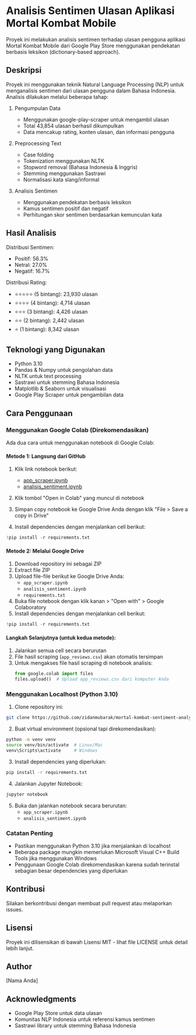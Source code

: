 # Analisis Sentimen Ulasan Aplikasi Mortal Kombat Mobile

Proyek ini melakukan analisis sentimen terhadap ulasan pengguna aplikasi Mortal Kombat Mobile dari Google Play Store menggunakan pendekatan berbasis leksikon (dictionary-based approach).

## Deskripsi

Proyek ini menggunakan teknik Natural Language Processing (NLP) untuk menganalisis sentimen dari ulasan pengguna dalam Bahasa Indonesia. Analisis dilakukan melalui beberapa tahap:

1. Pengumpulan Data

   - Menggunakan google-play-scraper untuk mengambil ulasan
   - Total 43,854 ulasan berhasil dikumpulkan
   - Data mencakup rating, konten ulasan, dan informasi pengguna

2. Preprocessing Text

   - Case folding
   - Tokenization menggunakan NLTK
   - Stopword removal (Bahasa Indonesia & Inggris)
   - Stemming menggunakan Sastrawi
   - Normalisasi kata slang/informal

3. Analisis Sentimen
   - Menggunakan pendekatan berbasis leksikon
   - Kamus sentimen positif dan negatif
   - Perhitungan skor sentimen berdasarkan kemunculan kata

## Hasil Analisis

Distribusi Sentimen:

- Positif: 56.3%
- Netral: 27.0%
- Negatif: 16.7%

Distribusi Rating:

- ⭐⭐⭐⭐⭐ (5 bintang): 23,930 ulasan
- ⭐⭐⭐⭐ (4 bintang): 4,714 ulasan
- ⭐⭐⭐ (3 bintang): 4,426 ulasan
- ⭐⭐ (2 bintang): 2,442 ulasan
- ⭐ (1 bintang): 8,342 ulasan

## Teknologi yang Digunakan

- Python 3.10
- Pandas & Numpy untuk pengolahan data
- NLTK untuk text processing
- Sastrawi untuk stemming Bahasa Indonesia
- Matplotlib & Seaborn untuk visualisasi
- Google Play Scraper untuk pengambilan data

## Cara Penggunaan

### Menggunakan Google Colab (Direkomendasikan)

Ada dua cara untuk menggunakan notebook di Google Colab:

#### Metode 1: Langsung dari GitHub

1. Klik link notebook berikut:
    - [app_scraper.ipynb](https://colab.research.google.com/github/zidanmubarak/mortal-kombat-sentiment-analysis/blob/main/app_scraper.ipynb)
    - [analisis_sentiment.ipynb](https://colab.research.google.com/github/zidanmubarak/mortal-kombat-sentiment-analysis/blob/main/analisis_sentiment.ipynb)

2. Klik tombol "Open in Colab" yang muncul di notebook
3. Simpan copy notebook ke Google Drive Anda dengan klik "File > Save a copy in Drive"
4. Install dependencies dengan menjalankan cell berikut:

```python
!pip install -r requirements.txt
```

#### Metode 2: Melalui Google Drive

1. Download repository ini sebagai ZIP
2. Extract file ZIP
3. Upload file-file berikut ke Google Drive Anda:
   - `app_scraper.ipynb`
   - `analisis_sentiment.ipynb`
   - `requirements.txt`
4. Buka file notebook dengan klik kanan > "Open with" > Google Colaboratory
5. Install dependencies dengan menjalankan cell berikut:

```python
!pip install -r requirements.txt
```

#### Langkah Selanjutnya (untuk kedua metode):

1. Jalankan semua cell secara berurutan
2. File hasil scraping (`app_reviews.csv`) akan otomatis tersimpan
3. Untuk mengakses file hasil scraping di notebook analisis:
   ```python
   from google.colab import files
   files.upload()  # Upload app_reviews.csv dari komputer Anda
   ```

### Menggunakan Localhost (Python 3.10)

1. Clone repository ini:

```bash
git clone https://github.com/zidanmubarak/mortal-kombat-sentiment-analysis.git
```

2. Buat virtual environment (opsional tapi direkomendasikan):

```bash
python -m venv venv
source venv/bin/activate  # Linux/Mac
venv\Scripts\activate     # Windows
```

3. Install dependencies yang diperlukan:

```bash
pip install -r requirements.txt
```

4. Jalankan Jupyter Notebook:

```bash
jupyter notebook
```

5. Buka dan jalankan notebook secara berurutan:
   - `app_scraper.ipynb`
   - `analisis_sentiment.ipynb`

### Catatan Penting

- Pastikan menggunakan Python 3.10 jika menjalankan di localhost
- Beberapa package mungkin memerlukan Microsoft Visual C++ Build Tools jika menggunakan Windows
- Penggunaan Google Colab direkomendasikan karena sudah terinstal sebagian besar dependencies yang diperlukan

## Kontribusi

Silakan berkontribusi dengan membuat pull request atau melaporkan issues.

## Lisensi

Proyek ini dilisensikan di bawah Lisensi MIT - lihat file LICENSE untuk detail lebih lanjut.

## Author

[Nama Anda]

## Acknowledgments

- Google Play Store untuk data ulasan
- Komunitas NLP Indonesia untuk referensi kamus sentimen
- Sastrawi library untuk stemming Bahasa Indonesia
